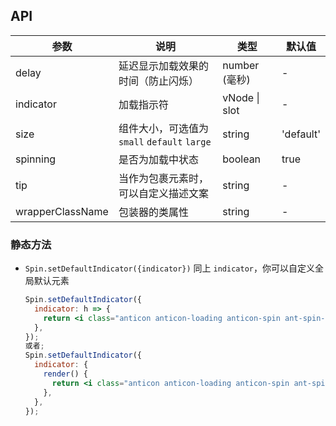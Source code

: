 ## API

| 参数             | 说明                                         | 类型          | 默认值    |
| ---------------- | -------------------------------------------- | ------------- | --------- |
| delay            | 延迟显示加载效果的时间（防止闪烁）           | number (毫秒) | -         |
| indicator        | 加载指示符                                   | vNode \| slot | -         |
| size             | 组件大小，可选值为 `small` `default` `large` | string        | 'default' |
| spinning         | 是否为加载中状态                             | boolean       | true      |
| tip              | 当作为包裹元素时，可以自定义描述文案         | string        | -         |
| wrapperClassName | 包装器的类属性                               | string        | -         |

### 静态方法

- `Spin.setDefaultIndicator({indicator})` 同上 `indicator`，你可以自定义全局默认元素

  ```jsx
  Spin.setDefaultIndicator({
    indicator: h => {
      return <i class="anticon anticon-loading anticon-spin ant-spin-dot"></i>;
    },
  });
  或者;
  Spin.setDefaultIndicator({
    indicator: {
      render() {
        return <i class="anticon anticon-loading anticon-spin ant-spin-dot"></i>;
      },
    },
  });
  ```
